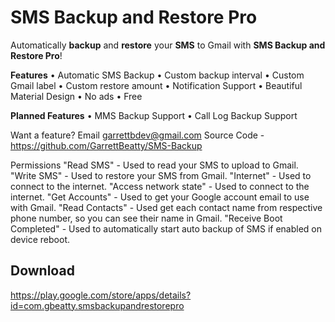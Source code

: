 # SMS Backup and Restore Pro

Automatically **backup** and **restore** your **SMS**  to Gmail with **SMS Backup and Restore Pro**!


**Features**
• Automatic SMS Backup
• Custom backup interval
• Custom Gmail label
• Custom restore amount
• Notification Support
• Beautiful Material Design
• No ads
• Free

**Planned Features**
• MMS Backup Support
• Call Log Backup Support

Want a feature? Email garrettbdev@gmail.com
Source Code - https://github.com/GarrettBeatty/SMS-Backup

Permissions
"Read SMS" - Used to read your SMS to upload to Gmail.
"Write SMS" - Used to restore your SMS from Gmail.
"Internet" - Used to connect to the internet.
"Access network state" - Used to connect to the internet.
"Get Accounts" - Used to get your Google account email to use with Gmail.
"Read Contacts" - Used get each contact name from respective phone number, so you can see their name in Gmail.
"Receive Boot Completed" - Used to automatically start auto backup of SMS if enabled on device reboot.

Download
---------------

https://play.google.com/store/apps/details?id=com.gbeatty.smsbackupandrestorepro